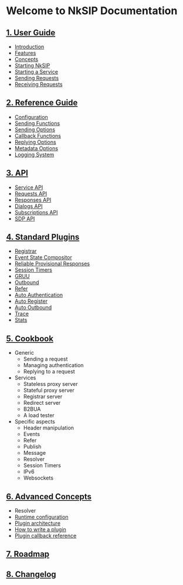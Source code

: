 # Welcome to NkSIP Documentation

## [1. User Guide](guide/README.md)
* [Introduction](guide/introduction.md)
* [Features](guide/features.md)
* [Concepts](guide/concepts.md)
* [Starting NkSIP](guide/start_nksip.md)
* [Starting a Service](guide/start_a_service.md)
* [Sending Requests](guide/sending_requests.md)
* [Receiving Requests](guide/receiving_requests.md)


## [2. Reference  Guide](reference/README.md)
* [Configuration](reference/configuration.md)
* [Sending Functions](reference/sending_functions.md)
* [Sending Options](reference/sending_options.md)
* [Callback Functions](reference/callback_functions.md)
* [Replying Options](reference/reply_options.md)
* [Metadata Options](reference/metadata.md)
* [Logging System](reference/log.md)

## [3. API](api/README.md)
* [Service API](api/service.md)
* [Requests API](api/requests.md)
* [Responses API](api/responses.md)
* [Dialogs API](api/dialogs.md)
* [Subscriptions API](api/subscriptions.md)
* [SDP API](api/sdp.md)

## [4. Standard Plugins](plugins/README.md)
* [Registrar](plugins/registrar.md)
* [Event State Compositor](plugins/event_compositor.md)
* [Reliable Provisional Responses](plugins/100rel.md)
* [Session Timers](plugins/timers.md)
* [GRUU](plugins/gruu.md)
* [Outbound](plugins/outbound.md)
* [Refer](plugins/refer.md)
* [Auto Authentication](plugins/auto_auth.md)
* [Auto Register](plugins/auto_register.md)
* [Auto Outbound](plugins/auto_outbound.md)
* [Trace](plugins/trace.md)
* [Stats](plugins/stats.md)

## [5. Cookbook](cookbook/README.md)
* Generic
	* Sending a request
	* Managing authentication
	* Replying to a request
* Services
	* Stateless proxy server
	* Stateful proxy server
	* Registrar server
	* Redirect server
	* B2BUA
	* A load tester
* Specific aspects
	* Header manipulation
	* Events
	* Refer
	* Publish
	* Message
	* Resolver
	* Session Timers
	* IPv6
	* Websockets

## [6. Advanced Concepts](advanced/README.md)
* Resolver
* [Runtime configuration](advanced/runtime_configuration.md)
* [Plugin architecture](advanced/plugin_architecture.md)
* [How to write a plugin](advanced/write_a_plugin.md)
* [Plugin callback reference](advanced/plugin_callbacks.md)

## [7. Roadmap](roadmap.md)

## [8. Changelog](changelog.md)
